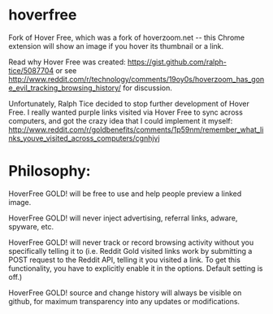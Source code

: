 hoverfree 
=========

Fork of Hover Free, which was a fork of hoverzoom.net -- this Chrome extension will show an image if you hover its thumbnail or a link.

Read why Hover Free was created: https://gist.github.com/ralph-tice/5087704 or see http://www.reddit.com/r/technology/comments/19oy0s/hoverzoom_has_gone_evil_tracking_browsing_history/ for discussion.

Unfortunately, Ralph Tice decided to stop further development of Hover Free.  I really wanted purple links visited via Hover Free to sync across computers, and got the crazy idea that I could implement it myself: http://www.reddit.com/r/goldbenefits/comments/1p59nm/remember_what_links_youve_visited_across_computers/cgnhjvj

Philosophy:
===========

HoverFree GOLD! will be free to use and help people preview a linked image.

HoverFree GOLD! will never inject advertising, referral links, adware, spyware, etc.

HoverFree GOLD! will never track or record browsing activity without you specifically telling it to (i.e. Reddit Gold visited links work by submitting a POST request to the Reddit API, telling it you visited a link.  To get this functionality, you have to explicitly enable it in the options.  Default setting is off.)

HoverFree GOLD! source and change history will always be visible on github, for maximum transparency into any updates or modifications.